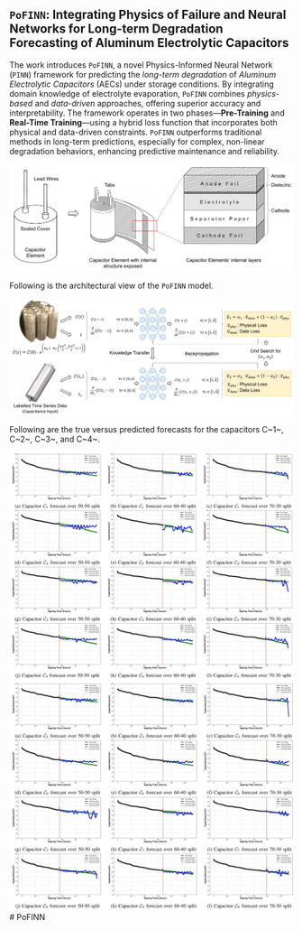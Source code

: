 ## `PoFINN`: Integrating Physics of Failure and Neural Networks for Long-term Degradation Forecasting of Aluminum Electrolytic Capacitors


The work introduces `PoFINN`, a novel Physics-Informed Neural Network (`PINN`) framework for predicting the _long-term degradation_ of _Aluminum Electrolytic Capacitors_ (AECs) under storage conditions. By integrating domain knowledge of electrolyte evaporation, `PoFINN` combines _physics-based_ and _data-driven_ approaches, offering superior accuracy and interpretability. The framework operates in two phases—**Pre-Training** and **Real-Time Training**—using a hybrid loss function that incorporates both physical and data-driven constraints. `PoFINN` outperforms traditional methods in long-term predictions, especially for complex, non-linear degradation behaviors, enhancing predictive maintenance and reliability.


![An aluminium electrolytic capacitor](FIGS/Capacitor_diag_.jpg)

Following is the architectural view of the `PoFINN` model. 

![Architectural view of the Physics of Failure inspired Neural Network.](FIGS/architecture.jpg)


Following are the true versus predicted forecasts for the capacitors C~1~, C~2~, C~3~, and C~4~.

![True versus Predicted forecasts for the capacitors C~1~, C~2~, C~3~, and C~4~.](RES/c1-4.jpg)
![True versus Predicted forecasts for the capacitors C~5~, C~6~, C~7~, and C~8~.](RES/c5-8.jpg)#   P o F I N N 
 
 
